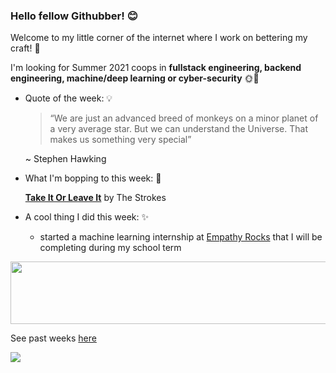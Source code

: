 ### Hello fellow Githubber! 😊
Welcome to my little corner of the internet where I work on bettering my craft! 🔨

I'm looking for Summer 2021 coops in **fullstack engineering, backend engineering, machine/deep learning or cyber-security** 🌞🤖

- Quote of the week: 💡

   >“We are just an advanced breed of monkeys on a minor planet of a very average star. But we can understand the Universe. That makes us something very special”

   ~ Stephen Hawking
   
- What I'm bopping to this week: 🎵

   [**Take It Or Leave It**](https://open.spotify.com/track/0J2OnBNKwt0KICDyDFPUvl) by The Strokes
  
 - A cool thing I did this week: ✨
  
    - started a machine learning internship at [Empathy Rocks](https://www.empathy.rocks/) that I will be completing during my school term
<img src="https://media.giphy.com/media/OqBJWrgeLouJqJBiJU/giphy.gif" width="4000" height="100" />

See past weeks [here](https://github.com/xaylax/xaylax/blob/master/past.md)

![](https://komarev.com/ghpvc/?username=xaylax)

